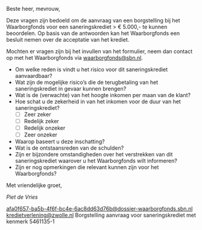 Beste heer, mevrouw,

Deze vragen zijn bedoeld om de aanvraag van een borgstelling bij het Waarborgfonds voor een saneringskrediet > € 5.000,- te kunnen beoordelen.
Op basis van de antwoorden kan het Waarborgfonds een besluit nemen over de acceptatie van het krediet.

Mochten er vragen zijn bij het invullen van het formulier, neem dan contact op met het Waarborgfonds via waarborgfonds@sbn.nl.

* Om welke reden is vindt u het risico voor dit saneringskrediet aanvaardbaar?
* Wat zijn de mogelijke risico’s die de terugbetaling van het saneringskrediet in gevaar kunnen brengen?
* Wat is de (verwachte) van het hoogte inkomen per maan van de klant?
* Hoe schat u de zekerheid in van het inkomen voor de duur van het saneringskrediet?
    * [ ] Zeer zeker
    * [ ] Redelijk zeker
    * [ ] Redelijk onzeker
    * [ ] Zeer onzeker
* Waarop baseert u deze inschatting?
* Wat is de ontstaansreden van de schulden?
* Zijn er bijzondere omstandigheden over het verstrekken van dit saneringskrediet waarover u het Waarborgfonds wilt informeren?
* Zijn er nog opmerkingen die relevant kunnen zijn voor het Waarborgfonds?

Met vriendelijke groet,

*Piet de Vries*

<from>afa0f657-ba5b-4f6f-bc4e-6ac8dd63d76b@dossier-waarborgfonds.sbn.nl</from>
<to>kredietverlening@zwolle.nl</to>
<subject>Borgstelling aanvraag voor saneringskrediet met kenmerk 5461135-1</subject>
